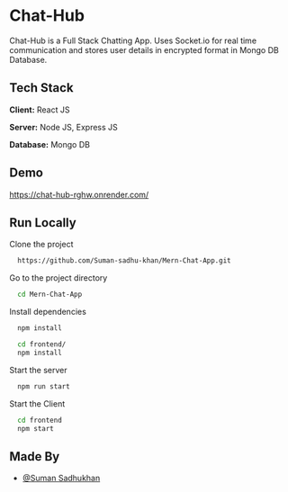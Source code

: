 # Chat-Hub

Chat-Hub is a Full Stack Chatting App.
Uses Socket.io for real time communication and stores user details in encrypted format in Mongo DB Database.
## Tech Stack

**Client:** React JS

**Server:** Node JS, Express JS

**Database:** Mongo DB

## Demo

https://chat-hub-rghw.onrender.com/

## Run Locally

Clone the project

```bash
  https://github.com/Suman-sadhu-khan/Mern-Chat-App.git
```

Go to the project directory

```bash
  cd Mern-Chat-App
```

Install dependencies

```bash
  npm install
```

```bash
  cd frontend/
  npm install
```

Start the server

```bash
  npm run start
```
Start the Client

```bash
  cd frontend
  npm start
```

## Made By
- [@Suman Sadhukhan](https://github.com/Suman-sadhu-khan)
